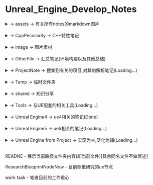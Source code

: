 # Unreal_Engine_Develop_Notes

<details>
<summary>-> assets -> 有关所有notes的markdown图片</summary>
<pre><code>
    [持续补充,将会适配到有需要的markdown中]
</code></pre>
</details>
<br>
<details>
<summary>-> CppPeculiarity -> C++特性笔记</summary>
<pre><code>
    <details>
    <summary>-> boost -> Boost标准规范</summary>
    <pre><code>
        a_more_wil_done_task - 目前正在研究的库（未完成）
        accumulators - 用于统计和数据收集
        atomic - 原子操作
        bimap - 双向映射的容器
        circular_buffer - 循环缓冲区
        cpp_int - 高精度整数
        date_time - 日期和时间操作
        endian - 处理不同字节顺序
        format - 格式化输出
        fusion - 管理容器
        geometry_index - 管理空间索引
        geometry - 处理几何图形
        graph - 图形和图论算法
        hana - 编写元编程代码
        histogram - 直方图
        interprocess - 在进程间共享数据
        intrusive - 设计高性能容器
        iostreams - 扩展I/O流操作
        lexical_cast - 转换字符串
        localte - 本地化和国际化
        managed_shared_memory - 共享内存通信
        math - 数学和数值计算
        mp11 - 编译时操作包含类型的数据结构
        multi_array - 多维数组
        multiprecision - 高精度数学计算
        numeric_conversion - 数值转换
        optional - 安全地表示可能为空的值
        program_options - 解析命令行参数和配置文件
        property_grid - 创建属性网格
        property_map - 数据关联到图形结构
        property_tree - 操作XML、INI、JSON等配置文件格式
        random - 生成伪随机数
        rational - 有理数操作
        regex - 正则表达式支持
        safe_numerics - 安全数值操作
        signals2 - 于实现信号和槽机制
        spirit - 解析和生成文本
        stacktrace - 获取程序堆栈跟踪信息
        string_algo - 字符串处理
        test - 单元测试
        typeindex - 类型信息
        variant - 变体类型
        vmd - 预处理宏操作
    </code></pre>
    </details>
    <br>
    <details>
    <summary>-> common -> c++ 各版本同一特性改进汇总</summary>
    <pre><code>
        lambda - 匿名函数
        ptr - 指针
    </code></pre>
    </details>
    <br>
    <details>
    <summary>-> cpp11 -> C++11标准规范</summary>
    <pre><code>
        algorithm - 算法汇总
        alignment specifiers - 校准说明符
        atomic - 原子操作
        auto - 自适应类型
        bind - lambda绑定函数
        call_once once_flag - 进程单例模式
        chrono - 时间操作库
        cite move forwared - 左值引用、右值引用、移动语义、完美转发
        condition_variable - 条件变量
        constexpr - 常量表达式
        decltype - 获取目标类型
        default - class的默认函数
        delegate constructor - 委托构造函数
        delete - class的禁用函数
        enum class - 枚举类
        explicit - 显式类型转换
        final override - 虚函数的结束与重写
        for loop - for循环新方式
        forward_list - 顺序容器
        future async - 期望、异步
        inherited constructors - 继承构造函数
        lock - 锁管理
        mutex - 互斥锁
        nullptr - 空指针
        random - 随机数新方式
        regex - 正则表达式
        sizeof - 新方法(可计算class)
        static_assert - 静态断言
        Tail return type - 函数尾部定义返回类型
        thread_local - 线程局部变量
        thread - 线程池
        tie - 包装成元组的函数
        tuple - 元组
        union - 联合体
        unique_ptr shared_ptr weak_ptr - 智能指针
        volatile - 易变的
    </code></pre>
    </details>
    <br>
    <details>
    <summary>-> cpp14 -> C++14标准规范</summary>
    <pre><code>
        [[deprecated]] - function的弃用
        auto lambda - lambda支持auto形参
        auto return - 自动返回类型
        constexpr more - 常量更多的特性
        constexpr template - 模板常量
        exchange - 交换
        integer_sequence - 整数序列
        make_unique - 智能指针-唯一指针
        quoted - 字符串添加引号
        shared_timed_mutex shared_lock - 读写锁(共享锁)
        template fun - 模板函数
        other name template - 模板重载
    </code></pre>
    </details>
    <br>
    <details>
    <summary>-> cpp17 -> C++17标准规范</summary>
    <pre><code>
        __attribute__ - 状态修饰定义
        __has_include - 是否包含库判定
        [[fallthrough]] - switch跳过break判定警告屏蔽
        [[nodiscard]] - 返回必被处理修饰
        any - 通用容器
        apply - 参数包
        as_const - 创建只读引用
        constexpr lambda - lambda常量表达式
        filesystem - 文件读写库
        folding expressions - 折叠表达式
        from_chars to_chars - 变量与char[]互相转换
        if init - if初始化
        infer_type - 类型自推导
        inline type - 内联变量
        invoke - 调用任何类型的可调用对象
        lambda *this - lambda函数的this引用捕获
        make_from_tuple - 元组转类构造对象
        maybe_unused - 可能未使用修饰
        more structured binding - 更多的结构化绑定
        nested namespace - 命名空间嵌套
        optional - 可能含无值模板
        remove_reference - 移除引用修饰
        shared_mutex - 读写锁
        string_view - 字符串复制类型
        structured binding - 结构化绑定
        variant monostate - 变体容器
    </code></pre>
    </details>
    <br>
    <details>
    <summary>-> cpp20 -> C++20标准规范</summary>
    <pre><code>
        [[likely]] [[unlikely]] - 分支预测条件编译
        [[no_unique_address]] - 优化类成员空间
        assume_aligned - 内存对齐断言
        atomic shared_ptr float - 新增类型
        auto constainer - 简化容器内部类型推断
        barrier - 原子操作屏障
        basic_osyncstream - 输出流的多线程同步
        bind_front - 函数参数绑定
        chrono calendar time_zone - 时间库日历和时区
        compare - '<=>'逻辑计算
        concepts constraints - 概念和约束
        conroutine - 协程
        consteval - 编译期间执行
        constint - 零初始化和常量初始化
        counting_semaphore - 信号量
        endian - 字节序
        for loop init - 循环初始化
        format - 字符串格式化方法
        function template abbreviation - 函数模板缩写
        init catch - 支持初始化捕捉
        is_bounded_array - 检查T是否是已知边界的数组类型
        jthread - 新线程
        lambda_template - lambda的template
        lambda_this - lambda的this
        latch - 锁存器(同步线程向下计数器)
        lerp - 线性插值
        make_shared support constructed array - make_shared支持构造数组
        midpoint - 计算中点
        modules - 模块化特性(**will donw**)
        numbers - 常量库
        omit tempname - 省略tempname
        perfect forwarding - 完美转发
        Ranges - 范围库(迭代器库的扩展和泛化)
        remove_cvref - 移除类型的顶层const、volatile修饰符
        semaphore - 信号量同步机制
        source_lacation - 源码信息(文件名、行号以及函数名)
        span - 连续内存范围
        ssize - 获取容器或数组的大小
        starts_with ends_with - 判断特定字符是否前缀开始/后缀结束
        struct init - 结构体初始化
        synchronization - 同步库
        to_address - 获取指针的地址
        using enum - 支持using enum
    </code></pre>
    </details>
    <br>
    <details>
    <summary>-> cpp98 -> C++98标准规范</summary>
    <pre><code>
        bool - 支持布尔
        cast - 支持强制转换 `static_cast`、`dynamic_cast`、`const_cast`和`reinterpret_cast`
        comma operator - 支持逗号操作符
        friend - 支持友元
        inline - 支持内联
        mutable - 支持可变
        namespace - 支持命名空间
        operator - 支持运算符重载
        RTTI - 支持运行时类型识别(资源获取即初始化)
        STL - 支持标准模板库
        template - 支持模板
        try catch throw - 支持异常处理
        typedef - 支持类型重命名
        typeid - 支持运行时类型识别
        virtual - 支持虚函数
    </code></pre>
    </details>
    <br>
    <details>
    <summary>-> other -> 其他特性(不知道版本)</summary>
    <pre><code>
        __DATE__ - 获取当前日期
        __FILE__ - 获取当前文件名
        __FUNCTION__ - 获取当前函数名
        __LINE__ - 获取当前行号
        __STDC__ - 获取编译器是否符合标准
        __TIME__ - 获取当前时间
        __VA_ARGS__ - 获取可变参数
        # - 宏定义覆盖运算符
        ## - 连接运算符
        #define typedef - 宏定义与类型重命名
        #define - 宏定义
        #if defined - 检查蒂宏定义
        #ifdef #pragram once - 头文件编译一次方法
        #undef - 宏定义取消
        args sum - 可变形参
        args template - 可变形参模板类
        callback - 回调函数
        fold - 可变形参折叠表达式
        fun ptr typedef - 可变形参函数重定义(或许仍可以拓展)
        point add - 指针累加运算符分析
        sizeof strlen - 字符串占用区分
        struct using - 结构体中using类型别名
        two meaning - 二义性(nullptr定义区分的起因)
        typeof decltype - 获取变量类型
        va_start va_arg va_end - 可变参数关键字(初始化/获取/结束)
        vprintf - printf调用源代码
    </code></pre>
    </details>
    <br>
    <details>
    <summary>-> source -> 其他代码</summary>
    <pre><code>
        CheckGccVersion - 获取gcc版本
        connect_file - 连接文件
        inherit - 继承
        max_heap - 最大堆
        OpenMP - 并行编程
        os_file - 文件操作(同名不同类型文件 克隆指定位置)
        power_calculate - 幂次计算 大数乘法
        quine - quine(自我复制程序)
        vtable - 虚表
    </code></pre>
    </details>
    bate more - 标准库版本扩展细分
    bate - 标准库版本总结
    task - 测试Demo
</code></pre>
</details>
<br>
<details>
<summary>-> image -> 图片素材</summary>
<pre><code>
    [持续补充]
</code></pre>
</details>
<br>
<details>
<summary>-> OtherFile -> 汇总笔记(环境构建以及其他总结)</summary>
<pre><code>
    <details>
    <summary>-> build -> ue自身工程代码架构及记录</summary>
    <pre><code>
        CoreRuntime - 工程核心
        DesignProject - 工程设计
        ImportModel - 工程模型导入
        RootDirectory - 工程目录
    </code></pre>
    </details>
    <br>
    <details>
    <summary>-> Construct -> 环境配置</summary>
    <pre><code>
        Construct the Android Packing And Debug - 构建Android环境的笔记
        Construct the Android - 构建Android环境的笔记
        Construct the cpp boost - 构建c++ Boost环境的笔记
        Construct the cpp - 构建c++环境的笔记
        Construct the cpp - 构建c++标准库20环境的笔记
        Construct the python from ue5 - 构建python环境的笔记
        Construct the vcpkg - 构建vcpkg的笔记
    </code></pre>
    </details>
    <br>
    <details>
    <summary>-> Log -> 日志</summary>
    <pre><code>
        Creash problem - 目前遇到ue闪退的主要解决方案
        Debug_Log - 调试编译日志
        EncounterProblemsAndMethod - 目前遇到ue崩溃问题及其解决方案
    </code></pre>
    </details>
    agreement - 开源协议汇总
    game task - 各类游戏操作记录
    node notes - 节点汇总笔记
    OpenMoreLib - Open前缀三方扩展库
</code></pre>
</details>
<br>
<details>
<summary>-> ProjectNote -> 搜集到有关的项目,对其的解析笔记(Loading...)</summary>
<pre><code>
    Lyra Starter Game - 官方天琴座游戏项目
    VRExpPluginExample - OpenXR示例项目
</code></pre>
</details>
<br>
<details>
<summary>-> Temp -> 临时文件夹</summary>
<pre><code>
    c/c++类代码在该项目下编译后执行文件将存于此处为缓存,可删除
</code></pre>
</details>
<br>
<details>
<summary>-> shared -> 知识分享</summary>
<pre><code>
    <details>
    <summary>-> algorithm -> 常规算法</summary>
    <pre><code>
        AVL-Tree-Cpp - AVL树
        Bezier-Curve-Cpp - 贝塞尔曲线
        B-Plus-Tree-Cpp - B+树
        BRDF-Cpp - 双向反射分布函数
        BSP-Tree-Cpp - 二叉空间划分
        BSSRDF-Cpp - 双向散射表面反射分布函数
        BVH-Cpp - 层次包围盒
        Convex-hull-Algorithm-Cpp - 凸包
        Huffman-Compression-Algorithm-Cpp - 哈夫曼编码
        KD-Tree-Cpp - KD树
        MCPT-Cpp - 蒙特卡洛路径追踪
        NURBS-Cpp - 非均匀有理B样条曲线
        Octree-Cpp - 八叉树
        Ray-Tracing-Cpp - 光线追踪
        Red-Black-Tree-Cpp - 红黑树
    </code></pre>
    </details>
    <br>
    <details>
    <summary>-> app -> Python执行文件</summary>
    <pre><code>
        [详细功能在文件中有注释,不赘述]
    </code></pre>
    </details>
    <br>
    <details>
    <summary>-> bin -> Windows执行文件</summary>
    <pre><code>
        WindowsFileMoveTo - 移动到路径文件夹的脚本
        WindowsFileMoveToAndroid - 移动到Android文件夹的脚本
    </code></pre>
    </details>
    <br>
    <details>
    <summary>-> data -> 数值处理</summary>
    <pre><code>
        <details>
        <summary>-> Data-Mining-Algorithm-Matlab -> 数据挖掘</summary>
        <pre><code>
            Apriori - 关联规则挖掘算法
            K-means - K-均值算法
            Hierarchical clustering - 分层聚类
            ID3 - 决策树
            Naive bayes classifier - 朴素贝叶斯分类器
            Support vector machine - 支持向量机
            Fuzzy C-means clustering algorithm - 模糊c均值聚类算法
        </code></pre>
        </details>
        <br>
        <details>
        <summary>-> Intelligent-Computing-Matlab -> 智能计算</summary>
        <pre><code>
            BP neural network - BP神经网络
            Hopfield neural network - Hopfield神经网络
            Radial basis function - 径向基函数
            Genetic algorithm - 遗传算法
            Particle swarm optimization - 粒子群优化算法
            Ant colony algorithm - 蚁群算法
        </code></pre>
        </details>
        <br>
        <details>
        <summary>-> Numerical-Algebra-Matlab -> 数值代数</summary>
        <pre><code>
            Gaussian elimination method - 高斯消去法
            Column pivot elimination - 列轴消元法
            Chasing method - 追逐法
            Root-squaring method - Root-squaring方法
            Jacobi iteration method - 雅可比迭代法
            Gaussian iteration method - 高斯迭代法
            JOR method - 约旦迭代法
            SOR method - 超松弛迭代法
            Steepest descent method - 最速下降法
            Conjugate gradient methods - 共轭梯度法
            The steepest descent method and the rate of convergence - 最速下降法和收敛速度
            Newton iteration method - 牛顿迭代法
            Secant method - 割线法
            Iteration method - 迭代法
        </code></pre>
        </details>
        <br>
        <details>
        <summary>-> Numerical-Approximation-Matlab -> 数值逼近</summary>
        <pre><code>
            Lagrange's interpolation - 拉格朗日插值
            Newton interpolation - 牛顿插值
            Analogue function - 模拟
            Hermite interpolation function - 埃尔米特插值
            Spline interpolation - 样条插值
            Polynomial canonical orthogonal fit - 多项式正则正交拟合
            Newton-cotes formula - 牛顿-柯特斯公式
            Euler's method - 欧拉方法
        </code></pre>
        </details>
        <br>
        <details>
        <summary>-> Numerical-Methods-for-PDE-Matlab -> 偏微分方程数值解法</summary>
        <pre><code>
            PDE fun - 数值解法函数
            Finite difference method - 有限差分法
            Finite element difference method - 有限元差分法
            Calculus of differences - 差分演算
            Two dimensional heat conduction equation - 二维热传导方程
            ADI - 求解偏微分方程的数值方法
            Wave equation - 波动方程
            Diffusion-convection equation - 对流扩散方程
        </code></pre>
        </details>
        <br>
        <details>
        <summary>-> Optimization-Theory-and-Algorithms-Matlab -> 最优化理论</summary>
        <pre><code>
            Linear programming - 线性规划
            Golden cut algorithm - 黄金分割算法
            Ternary quadratic interpolation method - 三元二次插值法
            Steepest descent method - 最速下降法
            Newton method - 牛顿法
            Conjugate gradient methods - 共轭梯度法
            Uadratic programming - 二次规划
            Rosen's gradient projection method - 梯度投影法
        </code></pre>
        </details>
    </code></pre>
    </details>
    <br>
    <details>
    <summary>-> doc -> 文档</summary>
    <pre><code>
        agreement - 协议
        BIOS UEFI - 系统引导
        NTFS EFI FAT - 存储格式
        port - 端口
        pwa公共标准 - 渐进式web应用
    </code></pre>
    </details>
    <br>
    <details>
    <summary>-> local -> 局部内容更新</summary>
    <pre><code>
        HotUpdateHotFix -> 热更新
    </code></pre>
    </details>
    <br>
    <details>
    <summary>-> modules -> 机器学习算法模块</summary>
    <pre><code>
        <details>
        <summary>-> DeepLearningAlgorithm -> 深度学习算法</summary>
        <pre><code>
            Convolutional Neural Networks -> 卷积神经网络
            Recurrent Neural Networks -> 循环神经网络
            Long Short-Term Memory Networks -> 长短期记忆网络
            Gated Recurrent Unit -> 门控循环单元
            Autoencoders -> 自编码器
        </code></pre>
        </details>
        <br>
        <details>
        <summary>-> EvolutionaryAlgorithm -> 进化算法</summary>
        <pre><code>
            GeneticAlgorithm -> 遗传算法
            ParticleSwarmOptimization -> 粒子群优化
        </code></pre>
        </details>
        <br>
        <details>
        <summary>-> MachineLearningAlgorithm -> 机器学习算法</summary>
        <pre><code>
            LinearRegression -> 线性回归
            LogisticRegression -> 逻辑回归
            DecisionTrees -> 决策树
            RandomForests -> 随机森林
            SupportVectorMachines -> 支持向量机
            NeuralNetworks -> 神经网络
            Adaboost -> 集成算法
            GradientBoosting -> 梯度提升
        </code></pre>
        </details>
        <br>
        <details>
        <summary>-> NaturalLanguageProcessingAlgorithm -> 自然语言处理算法(NLP算法)</summary>
        <pre><code>
            NaiveBayes -> 朴素贝叶斯
            LogisticRegression -> 逻辑回归
            SupportVectorMachine(SVN) -> 支持向量机
            ConvolutionalNeuralNetwork(CNN) -> 卷积神经网络
            RecurrentNeuralNetwork(RNN) -> 循环神经网络
            LongShortTermMemory(LSTM) -> 长短时记忆网络
        </code></pre>
        </details>
        <br>
        <details>
        <summary>-> OtherArtificialIntelligenceAlgorithm -> 其他人工智能算法</summary>
        <pre><code>
            KNN(K-NearestNeighbors) -> K最近邻
            MarkovChains -> 马尔可夫链
        </code></pre>
        </details>
        <br>
        <details>
        <summary>-> ReinforcementLearningAlgorithm -> 强化学习算法</summary>
        <pre><code>
            Q-Learning -> Q学习
            Deep Q-Network -> 深度Q网络
            Policy Gradient -> 策略梯度
        </code></pre>
        </details>
        <br>
        <details>
        <summary>-> UnsupervisedLearningArithmeticAlgorithm -> 算法模块</summary>
        <pre><code>
            Unsupervised-Learning-Arithmetic-Algorithm -> 无监督学习算法
            K-Means Clustering -> K均值聚类
            Hierarchical Clustering -> 层次聚类
            Principal Component Analysis -> 主成分分析
            Autoencoders -> 自编码器
        </code></pre>
        </details>
    </code></pre>
    </details>
    <br>
    <details>
    <summary>-> paper -> 毕业设计</summary>
    <pre><code>
        [已整理,不赘述]
    </code></pre>
    </details>
    <br>
    <details>
    <summary>-> plugins -> UE插件</summary>
    <pre><code>
        lib - 蓝图库插件
        TP - 添加Tag/导出Tag插件
    </code></pre>
    </details>
    <br>
    <details>
    <summary>-> private -> 笔者公开分享私有知识(转载请注明出处)</summary>
    <pre><code>
        AutoHotkey-quick-click-Follow - 自动跟随脚本
        AutoAgree.js -> 自动点赞脚本
    </code></pre>
    </details>
    <br>
    <details>
    <summary>-> public -> 已知可公开分享知识</summary>
    <pre><code>
        c++编程规范-101条规则准则与最佳实践
    </code></pre>
    </details>
    <br>
    <details>
    <summary>-> source -> C++执行文件</summary>
    <pre><code>
        [详细功能在文件中有注释,不赘述]
    </code></pre>
    </details>
</code></pre>
</details>
<br>
<details>
<summary>-> Tools -> 与UE配套的相关工具(Loading...)</summary>
<pre><code>
    <details>
    <summary>-> Andriod -> 安卓</summary>
    <pre><code>
        adb_unstall_HarmonyOS_App - 安卓卸载鸿蒙应用
        adb - 安卓调试工具
        fastboot - 安卓快速启动
    </code></pre>
    </details>
    <br>
    <details>
    <summary>-> browser -> 浏览器</summary>
    <pre><code>
        console - js命令行
    </code></pre>
    </details>
    <br>
    <details>
    <summary>-> Compiler -> 编译器</summary>
    <pre><code>
        c_cpp - c和cpp的编译器汇总及介绍
        python - python的库汇总及介绍
    </code></pre>
    </details>
    <br>
    <details>
    <summary>-> Git -> Git上传基本指令</summary>
    <pre><code>
        OutputToGit - 输出到git仓库
        ReverseCommit - 撤销git提交
        UpdateToGit - 更新git仓库
    </code></pre>
    </details>
    <br>
    <details>
    <summary>-> Linux -> Linux系统中工具常用指令</summary>
    <pre><code>
        <details>
        <summary>-> 1System monitoring tool -> 系统监控工具</summary>
        <pre><code>
            vmstat -> 提供系统运行状态信息，如CPU使用率、内存使用情况、磁盘I/O等
            iostat -> 用于监控系统硬盘的使用情况
            sar（System Activity Reporter） -> 收集和报告系统活动的工具，提供全面的系统性能分析
            htop -> 进程监控工具，提供了丰富的界面来查看系统的实时进程和资源使用情况
            iotop -> 磁盘I/O监测工具，用于监控系统中的磁盘I/O活动
            free -> 显示内存的使用情况
            netstat -> 提供网络连接、路由表、接口统计等信息
        </code></pre>
        </details>
        <br>
        <details>
        <summary>-> 2Network analysis tools -> 网络分析工具</summary>
        <pre><code>
            tcpdump -> 网络数据包捕获和分析工具
            iftop -> 监控网络带宽使用情况
            iptraf -> 提供实时的IP网络监控
            nethogs -> 监视每个进程的网络带宽使用
        </code></pre>
        </details>
        <br>
        <details>
        <summary>-> 3Process management and viewing tools -> 进程管理和查看工具</summary>
        <pre><code>
            ps -> 查看当前运行的进程
            pstack -> 显示进程的调用栈
            fuser -> 通过文件或文件结构来识别使用该文件的进程
            lsof -> 列出所有打开的文件和它们的进程
        </code></pre>
        </details>
        <br>
        <details>
        <summary>-> 4Development and debugging tools -> 开发和调试工具</summary>
        <pre><code>
            gdb -> 程序调试器
            make -> 自动化构建工具
            pt-query-digest -> 查询MySQL数据库的性能
            pt-pmp -> 查看进程的调用栈
        </code></pre>
        </details>
        <br>
        <details>
        <summary>-> 5Other Useful Tools -> 其他实用工具</summary>
        <pre><code>
            byobu、tmux、screen -> 终端复用和会话管理工具，允许在多个会话之间切换
            dstat -> 综合监控系统运行状态
            arpwatch -> 监控以太网活动
            suricata -> 网络安全监控工具
            nagios -> 网络和服务器监控工具
        </code></pre>
        </details>
        <br>
        <details>
        <summary>-> 6software testing tool -> 软件测试工具</summary>
        <pre><code>
            pytest -> 流行的Python测试框架
            Allure -> 用于自动化测试的报告工具
        </code></pre>
        </details>
        <br>
        <details>
        <summary>-> 7Package management tools -> 软件包管理工具</summary>
        <pre><code>
            yum -> 基于RPM的Linux软件包管理工具
            apt-get -> 基于Debian的Linux软件包管理工具
            pacman -> 基于Arch Linux的软件包管理工具
            emerge -> 基于Gentoo的软件包管理工具
            pkg -> 基于NetBSD的软件包管理工具
            pkg_add -> 基于OpenBSD的软件包管理工具
        </code></pre>
        </details>
    </code></pre>
    </details>
    <br>
    <details>
    <summary>-> Peculiarity -> UE相关特性介绍</summary>
    <pre><code>
        Chaos - 动态破碎布料解算
        Feflect - 反射技术
        Lumen - 软件光线追踪技术
        Nanite - 动态无限面数
        Niagara - 粒子系统
    </code></pre>
    </details>
    <br>
    <details>
    <summary>-> Plugins -> UE相关插件介绍</summary>
    <pre><code>
        plugins -> UE相关插件介绍描述汇总
    </code></pre>
    </details>
    <br>
    <details>
    <summary>-> UE -> UE相关工具介绍</summary>
    <pre><code>
        <details>
        <summary>-> code -> ue工程模块解析(version 5.2.1)</summary>
        <pre><code>
            AugmentedReality - 增强现实
            Chaos - 动态破碎布料解算
            Delegate - 委托
            Engine - 引擎
            Input - 输入
            Misc - 杂项
            UObject - 对象
            Windows - Windows配置
        </code></pre>
        </details>
        <br>
        UBT - 虚幻编译工具 UnrealBuildTool
        UHT - 虚幻头工具 UnrealHeaderTool
    </code></pre>
    </details>
    <br>
    <details>
    <summary>-> vs code -> visual studio code 配置</summary>
    <pre><code>
        <details>
        <summary>-> .vscode -> 配置文件</summary>
        <pre><code>
            c_cpp_properties - c++语言配置
            extensions - 插件配置(含介绍)
            keybindings - 快捷键配置
            launch - 调试配置
            settings - 设置
            tasks - 任务配置
        </code></pre>
        </details>
        <br>
        <details>
        <summary>-> User -> 配置文件(用户目录)</summary>
        <pre><code>
            keybindings - 快捷键配置
            settings - 设置
        </code></pre>
        </details>
        regex find and replace - 搜索替换正则表达式
    </code></pre>
    </details>
    <br>
    <details>
    <summary>-> Windows -> Windows相关工具</summary>
    <pre><code>
        <details>
        <summary>-> Batch Script -> 批处理脚本</summary>
        <pre><code>
            BatchScript - Batch Script指令整合
            Install_[Android_Project_Name]-arm64 - 安装安卓脚本
            Uninstall_[Android_Project_Name]-arm64 - 卸载安卓脚本
            WindowsFileMoveTo - 同设备文件迁移脚本
            WindowsFileMoveToAndroid - 跨设备文件迁移脚本
        </code></pre>
        </details>
        <br>
        <details>
        <summary>-> cmd -> cmd工具</summary>
        <pre><code>
            cmd - cmd指令汇总及介绍
        </code></pre>
        </details>
        <br>
        <details>
        <summary>-> powershell -> powershell工具</summary>
        <pre><code>
            powershell - powershell指令汇总及介绍
        </code></pre>
        </details>
        compare batch_script cmd - 两者差异
        compare powershell cmd - 两者差异
    </code></pre>
    </details>
        cloc - 代码统计工具
        GDA - Android apk 解析工具
        linux_debug_method - linux代码调试方法
        windows_debug_method - windows代码调试方法
</code></pre>
</details>
<br>
<details>
<summary>-> Unreal Engine4 -> ue4相关的笔记(Done)</summary>
<pre><code>
    <details>
    <summary>-> 0【虚幻4】UE4初学者系列教程合集-全中文新手入门教程 BV164411Y732</summary>
    <pre><code>
        基础笔记
        蓝图笔记
        AI行为树
        动画入门
        节点笔记
    </code></pre>
    </details>
    <br>
    <details>
    <summary>-> 1 siki Cpp基础 BV1Wt4y1Q7ED</summary>
    <pre><code>
        code - 代码
        cpp基础
    </code></pre>
    </details>
    <br>
    <details>
    <summary>-> 2 siki 动作游戏入门 BV1Ki4y1V78e</summary>
    <pre><code>
        人物移动动画
        动画重定向
        视角攻击
        人物碰撞
        血条受伤及动画
        动画及行为树
        敌人的攻击
        行为树
        动画融合
    </code></pre>
    </details>
    <br>
    <details>
    <summary>-> 3 官网 开始入门e</summary>
    <pre><code>
        相关网址
        走向喜欢引擎
        AEC蓝图案例课程
    </code></pre>
    </details>
    <br>
    <details>
    <summary>-> 4 siki Unreal蓝图案例 BV1F7411L7pg</summary>
    <pre><code>
        note - 笔记
    </code></pre>
    </details>
    <br>
    <details>
    <summary>-> 5 siki 换装系统 BV1p64y1F7fh</summary>
    <pre><code>
        note - 笔记
    </code></pre>
    </details>
    <br>
    <details>
    <summary>-> 6 背包系统 BV1r4411d76g</summary>
    <pre><code>
        note - 笔记
    </code></pre>
    </details>
    <br>
    <details>
    <summary>-> book notes -> 书籍相关笔记</summary>
    <pre><code>
        UnrealEngine4蓝图完全学习教程
    </code></pre>
    </details>
</code></pre>
</details>
<br>
<details>
<summary>-> Unreal Engine5 -> ue5相关的笔记(Loading...)</summary>
<pre><code>
    <details>
    <summary>-> 蓝图(BluePrints) -> 对应名字的蓝图</summary>
    <pre><code>
        -> 函数(Functions) -> 特定API解析
        -> 节点(Node) -> 蓝图节点
        -> 蓝图类(BP Class) -> 创建的蓝图类模板
        -> 事件(Event) -> 触发事件节点
        -> 组件(Component) -> Actor模板类添加的组件
        结构(Struct) - 结构体
        蓝图函数库(BlueprintFunctionlibraryLib) - 蓝图函数库
        枚举(Enum) - 枚举
    </code></pre>
    </details>
    <br>
    <details>
    <summary>-> 模型(Model) - 基本模型创建</summary>
    <pre><code>
        -> 0基础
        -> 1光源
        -> 2过场动画
        -> 3形状
        -> 4媒体模板
        -> 5视觉效果
        -> 6体积
        -> 7所有类
        -> 8放置Actor面板
    </code></pre>
    </details>
    <br>
    <details>
    <summary>-> 人工智能(Artificial Intelligence) - AI行为要素</summary>
    <pre><code>
        黑板(Blackboard) - AI行为必要数据存储库
        行为树(Behavior Tree) - AI行为逻辑设定
    </code></pre>
    </details>
    <br>
    <details>
    <summary>-> 输入(Input) -> ue5增强输入特性</summary>
    <pre><code>
        输入操作 - 条件
        输入映射情境 - 管理
        玩家可映射输入配置 - 设置
        ProjectSetting_ActionMappings - 离散渐进按键预设
        ProjectSetting_AxisMappings - 连续渐进按键预设
    </code></pre>
    </details>
    <br>
    <details>
    <summary>-> Cpp -> UE中c++开发相关笔记</summary>
        <pre><code>
        <details>
        <summary>-> Class -> UE类</summary>
        <pre><code>
            <details>
            <summary>-> 多线程 -> UE多线程汇总</summary>
            <pre><code>
                AsyncTask - 并发线程池
                FRunnable - 线程执行体
                TaskGraph - 任务图
                thread - c++基础多线程
            </code></pre>
            </details>
            <br>
            <details>
            <summary>-> 异步 -> UE异步汇总</summary>
            <pre><code>
                UBlueprintAsyncActionBase - 异步蓝图
            </code></pre>
            </details>
            TEXT FNAME FSTRING - 三大文本类型转换
        </code></pre>
        </details>
        <br>
        <details>
        <summary>-> define -> UE宏预设</summary>
        <pre><code>
            GENERATED_BODY - 生成代码模板
            RIGVM_METHOD - 蓝图中的虚拟机方法
            UCLASS - 类
            UCLASSES - 组类声明
            UDELEGATE - 事件委托
            UENUM - 枚举
            UFUNCTION - 蓝图中调用的函数
            UFUNCTIONPOINTER - 函数指针
            UINTERFACE - 接口
            UMETA - 类、属性或函数添加元数据
            UPARAM - 声明函数的参数
            UPROPERTY - 定义属性元数据和变量说明符
            USTRUCT - 结构体
        </code></pre>
        </details>
    </code></pre>
    </details>
    <br>
    <details>
    <summary>-> Project-Build -> 以vs构建工程笔记</summary>
    <pre><code>
        Note - 笔记
    </code></pre>
    </details>
    <br>
    <details>
    <summary>-> Project-Package -> 不同环境打包工程笔记</summary>
    <pre><code>
        Android - 打包安卓
        Windows - 打包Windows
    </code></pre>
    </details>
    bate -> ue版本控制
</code></pre>
</details>
<br>
<details>
<summary>-> Unreal Engine from Project -> 实现为主,泛化为辅(Loading...)</summary>
<pre><code>
    <details>
    <summary>-> bilibili -> b站</summary>
    <pre><code>
        -> 谌嘉诚 31898841
        -> 非真实元小仙 352113380
        -> 技术宅阿棍儿 92060300
        -> 就是如此多娇的Brilaxy 91486031
        -> 瞬夜之港 519286600
        -> 遥不可及的柒 600306449
        -> 游方学者 691857592
        -> 游戏人YR 5935185
        -> 张亮002 22867601
        -> GALAXIX动漫大陆 44903914
        -> tt脑思 398514747
        -> Unreal_Explorer 392671534
    </code></pre>
    </details>
    <br>
    <details>
    <summary>-> Website -> 个人网站</summary>
    <pre><code>
        砥才人_代码质疑人生
        风恋残雪_凡事看本质
    </code></pre>
    </details>
    <br>
    <details>
    <summary>-> zhihu -> 知乎</summary>
    <pre><code>
        菜小弟
        大侠刘茗
        大钊_InsideUE4
        戴巍
        房燕良
        放牛的星星
        飞翔的子明
        孤傲雕
        锅约科
        技术宅阿棍儿
        篮子悠悠
        灵知子
        南京周润发
        南山烟雨珠江潮
        牛岱
        清风亦枫
        日天
        旺仔好喝
        小熊猫吃牙膏
        星辰大海
        喧嚣
        杨睿涵
        一块大饼
        一头神秘鸟
        易米八一
        这像画码
        佐味_图解ue4源码
        a飞雷神
        bluecoder
        DrakFlameMaster
        davidpp
        Elvic Liang
        FlyingTree
        IceBear
        Jerish
        Jiff
        Jone
        LRyir
        Mantra
        Michael
        Mick235711
        MoonChildnSky
        rayhunter
        ShaVenZz
    </code></pre>
    </details>
    0MarkdownGrammar - markdown语法
    1htmlGrammar - markdown-html语法
    2CopyCode - 特定复制markdown语法
    Readme - 本根目录内容说明
</code></pre>
</details>
<br>

READNE - 展示当前路径文件夹内容(即当前文件)[其余同名文件不做赘述]

ResearchBlueprintNodeNow - 目前侧重研究的ue节点

work task - 笔者目前的工作重心


